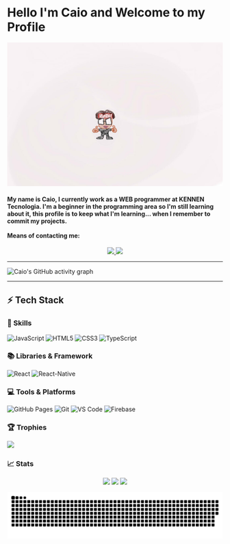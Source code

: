 # Hello I'm Caio and Welcome to my Profile

<img src="https://github.com/ExecutionCSR/ExecutionCSR/blob/main/src/Nova%20Tela.jpeg">

<h4>
My name is Caio, I currently work as a WEB programmer at KENNEN Tecnologia. I'm a beginner in the programming area so I'm still learning about it, this profile is to keep what I'm learning... when I remember to commit my projects.
<br>
<br>
Means of contacting me:
</h4>
<p align="center">
  <a href="https://wa.me/5511967967158">
		<img src="https://img.shields.io/badge/WhatsApp-25D366?style=for-the-badge&logo=whatsapp&logoColor=white" />
	</a>
  <a href="mailto:silvakaio611@gmail.com">
		<img src="https://img.shields.io/badge/Gmail-D14836?style=for-the-badge&logo=gmail&logoColor=white" />
	</a>
</p>

---

![Caio's GitHub activity graph](https://activity-graph.herokuapp.com/graph?username=ExecutionCSR&custom_title=Contribution%20Graph&hide_border=true&theme=react-dark)

---

## ⚡ Tech Stack

<h3 style='align-item:center;justify-content:center'> 🚀 Skills </h3>

![JavaScript](https://img.shields.io/badge/JavaScript-323330?style=for-the-badge&logo=javascript&logoColor=F7DF1E)
![HTML5](https://img.shields.io/badge/HTML5-E34F26?style=for-the-badge&logo=html5&logoColor=white)
![CSS3](https://img.shields.io/badge/CSS3-1572B6?style=for-the-badge&logo=css3&logoColor=white)
![TypeScript](https://img.shields.io/badge/Python-FFD43B?style=for-the-badge&logo=python&logoColor=306998)

<h3 style='align-item:center;justify-content:center'> 📚 Libraries & Framework </h3>

![React](https://img.shields.io/badge/React-20232A?style=for-the-badge&logo=react&logoColor=61DAFB)
![React-Native](https://img.shields.io/badge/React%20Native-20232A?style=for-the-badge&logo=react&logoColor=61DAF)

<h3 style='align-item:center;justify-content:center'> 💻 Tools & Platforms </h3>

![GitHub Pages](https://img.shields.io/badge/GitHub_Pages-100000?style=for-the-badge&logo=github&logoColor=white)
![Git](https://img.shields.io/badge/Git-F05032?style=for-the-badge&logo=git&logoColor=white)
![VS Code](https://img.shields.io/badge/Visual_Studio_Code-0078D4?style=for-the-badge&logo=visual%20studio%20code&logoColor=white)
![Firebase](https://img.shields.io/badge/Firebase-F29D0C?style=for-the-badge&logo=firebase&logoColor=white)

<h3 style='align-item:center;justify-content:center'> 🏆 Trophies </h3>

<img src="https://github-profile-trophy.vercel.app/?username=ExecutionCSR&theme=onestar&column=7" >


<h3 style='align-item:center;justify-content:center'> 📈 Stats </h3>

<p align="center">
  <img width="48%" src="https://github-readme-stats.vercel.app/api?username=ExecutionCSR&custom_title=Github%20Stats&show_icons=true&hide_border=true&theme=react" />
  <img width="48%" src="https://github-readme-streak-stats.herokuapp.com/?user=ExecutionCSR&hide_border=true&theme=react" />
  <img width="38%"  src="https://github-readme-stats.vercel.app/api/top-langs/?username=ExecutionCSR&theme=react&hide_border=true" />
</p>

![Snake animation](https://github.com/ExecutionCSR/ExecutionCSR/blob/output/github-contribution-grid-snake.svg)


